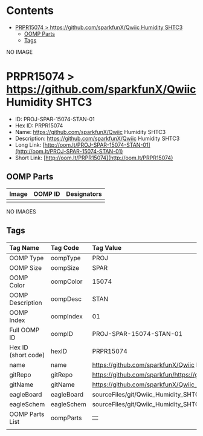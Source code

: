 



Contents
========

* [PRPR15074 > https://github.com/sparkfunX/Qwiic Humidity SHTC3](#prpr15074--httpsgithubcomsparkfunxqwiic-humidity-shtc3)
	* [OOMP Parts](#oomp-parts)
	* [Tags](#tags)
  
NO IMAGE  
# PRPR15074 > https://github.com/sparkfunX/Qwiic Humidity SHTC3

- ID: PROJ-SPAR-15074-STAN-01
- Hex ID: PRPR15074
- Name: https://github.com/sparkfunX/Qwiic Humidity SHTC3
- Description: https://github.com/sparkfunX/Qwiic Humidity SHTC3
- Long Link: [http://oom.lt/PROJ-SPAR-15074-STAN-01](http://oom.lt/PROJ-SPAR-15074-STAN-01)
- Short Link: [http://oom.lt/PRPR15074](http://oom.lt/PRPR15074)

## OOMP Parts
  

|Image|OOMP ID|Designators|
| :--- | :--- | :--- |
||||
  
NO IMAGES  
## Tags
  

|Tag Name|Tag Code|Tag Value|
| :--- | :--- | :--- |
|OOMP Type|oompType|PROJ|
|OOMP Size|oompSize|SPAR|
|OOMP Color|oompColor|15074|
|OOMP Description|oompDesc|STAN|
|OOMP Index|oompIndex|01|
|Full OOMP ID|oompID|PROJ-SPAR-15074-STAN-01|
|Hex ID (short code)|hexID|PRPR15074|
|name|name|https://github.com/sparkfunX/Qwiic Humidity SHTC3|
|gitRepo|gitRepo|https://github.com/sparkfun/https://github.com/sparkfunX/Qwiic_Humidity_SHTC3|
|gitName|gitName|https://github.com/sparkfunX/Qwiic_Humidity_SHTC3|
|eagleBoard|eagleBoard|sourceFiles/git/Qwiic_Humidity_SHTC3/Hardware/SHTC3 Breakout.brd|
|eagleSchem|eagleSchem|sourceFiles/git/Qwiic_Humidity_SHTC3/Hardware/SHTC3 Breakout.sch|
|OOMP Parts List|oompParts|<table><tr><td></td></tr></table>|
||||
